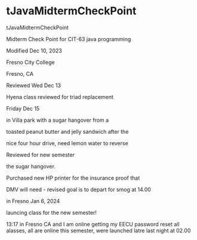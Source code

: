 # tJavaMidtermCheckPoint
tJavaMidtermCheckPoint

Midterm Check Point for CIT-63 
java programming

Modified Dec 10, 2023

Fresno City College

Fresno, CA

Reviewed Wed Dec 13

Hyena class reviewed for triad replacement

Friday Dec 15

in Villa park with a sugar hangover from a 

toasted peanut butter and jelly sandwich after the 

nice four hour drive, need lemon water to reverse

Reviewed for new semester

the sugar hangover.

Purchased new HP printer for the insurance proof that

DMV will need - revised goal is to depart for smog at 14.00

in Fresno Jan 6, 2024

launcing class for the new semester!

13:17 in Fresno CA and I am online getting my EECU password reset
all alasses, all are online this semester, were launched latre last night at 02.00


